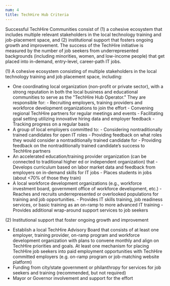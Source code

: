 ```yaml
---
num: 4
title: TechHire Hub Criteria
---
```


Successful TechHire Communities consist of (1) a cohesive ecosystem that includes multiple relevant stakeholders in the local technology training and job-placement space, and (2) institutional support that fosters ongoing growth and improvement. The success of the TechHire initiative is measured by the number of job seekers from underrepresented backgrounds (including minorities, women, and low-income people) that get placed into in-demand, entry-level, career-path IT jobs.

(1) A cohesive ecosystem consisting of multiple stakeholders in the local technology training and job placement space, including:
- One coordinating local organization (non-profit or private sector), with a strong reputation in both the local business and educational communities to serve as the "TechHire Hub Operator." They are responsible for:
      - Recruiting employers, training providers and workforce development organizations to join the effort
      - Convening regional TechHire partners for regular meetings and events
      - Facilitating goal setting utilizing innovative hiring data and employer feedback
      - Tracking progress on a regular basis
- A group of local employers committed to:
      - Considering nontraditionally trained candidates for open IT roles
      - Providing feedback on what roles they would consider a nontraditionally trained candidate for
      - Providing feedback on the nontraditionally trained candidate’s success to TechHire partners
- An accelerated education/training provider organization (can be connected to traditional higher ed or independent organization) that 
      - Develops curriculum based on labor market data and feedback from employers on in-demand skills for IT jobs
      - Places students in jobs (about <70% of those they train)
- A local workforce development organizations (e.g., workforce investment board, government office of workforce development, etc.)
      - Reaches and recruits underrepresented or overlooked populations for training and job opportunities.
      - Provides IT skills training, job readiness services, or basic training as an on-ramp to more advanced IT training
      - Provides additional wrap-around support services to job seekers

(2) Institutional support that foster ongoing growth and improvement
- Establish a local TechHire Advisory Board that consists of at least one employer, training provider, on-ramp program and workforce development organization with plans to convene monthly and align on TechHire priorities and goals. At least one mechanism for placing TechHire job seekers into paid employment opportunities with TechHire committed employers (e.g. on-ramp program or job-matching website platform)
- Funding from city/state government or philanthropy for services for job seekers and training (recommended,
 but not required)
- Mayor or Governor involvement and support for the effort



<br />
